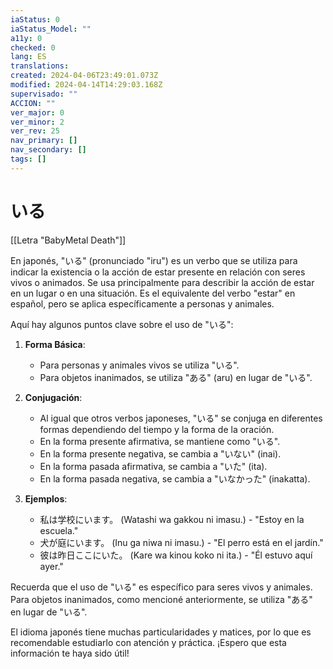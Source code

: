 ```yaml
---
iaStatus: 0
iaStatus_Model: ""
a11y: 0
checked: 0
lang: ES
translations: 
created: 2024-04-06T23:49:01.073Z
modified: 2024-04-14T14:29:03.168Z
supervisado: ""
ACCION: ""
ver_major: 0
ver_minor: 2
ver_rev: 25
nav_primary: []
nav_secondary: []
tags: []
---
```

# いる

[[Letra "BabyMetal Death"]]

En japonés, "いる" (pronunciado "iru") es un verbo que se utiliza para indicar la existencia o la acción de estar presente en relación con seres vivos o animados. Se usa principalmente para describir la acción de estar en un lugar o en una situación. Es el equivalente del verbo "estar" en español, pero se aplica específicamente a personas y animales.

Aquí hay algunos puntos clave sobre el uso de "いる":

1. **Forma Básica**:
    
    - Para personas y animales vivos se utiliza "いる".
    - Para objetos inanimados, se utiliza "ある" (aru) en lugar de "いる".
2. **Conjugación**:
    
    - Al igual que otros verbos japoneses, "いる" se conjuga en diferentes formas dependiendo del tiempo y la forma de la oración.
    - En la forma presente afirmativa, se mantiene como "いる".
    - En la forma presente negativa, se cambia a "いない" (inai).
    - En la forma pasada afirmativa, se cambia a "いた" (ita).
    - En la forma pasada negativa, se cambia a "いなかった" (inakatta).
3. **Ejemplos**:
    
    - 私は学校にいます。 (Watashi wa gakkou ni imasu.) - "Estoy en la escuela."
    - 犬が庭にいます。 (Inu ga niwa ni imasu.) - "El perro está en el jardín."
    - 彼は昨日ここにいた。 (Kare wa kinou koko ni ita.) - "Él estuvo aquí ayer."

Recuerda que el uso de "いる" es específico para seres vivos y animales. Para objetos inanimados, como mencioné anteriormente, se utiliza "ある" en lugar de "いる".

El idioma japonés tiene muchas particularidades y matices, por lo que es recomendable estudiarlo con atención y práctica. ¡Espero que esta información te haya sido útil!